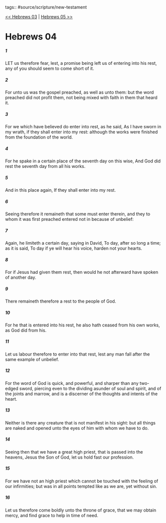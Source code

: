 tags:: #source/scripture/new-testament

[<< Hebrews 03](/New_Testament/19_Hebrews/Hebrews_03.md) | [Hebrews 05 >>](/New_Testament/19_Hebrews/Hebrews_05.md)

# Hebrews 04

##### 1

LET us therefore fear, lest, a promise being left us of entering into his rest, any of you should seem to come short of it.

##### 2

For unto us was the gospel preached, as well as unto them: but the word preached did not profit them, not being mixed with faith in them that heard it.

##### 3

For we which have believed do enter into rest, as he said, As I have sworn in my wrath, if they shall enter into my rest: although the works were finished from the foundation of the world.

##### 4

For he spake in a certain place of the seventh day on this wise, And God did rest the seventh day from all his works.

##### 5

And in this place again, If they shall enter into my rest.

##### 6

Seeing therefore it remaineth that some must enter therein, and they to whom it was first preached entered not in because of unbelief:

##### 7

Again, he limiteth a certain day, saying in David, To day, after so long a time; as it is said, To day if ye will hear his voice, harden not your hearts.

##### 8

For if Jesus had given them rest, then would he not afterward have spoken of another day.

##### 9

There remaineth therefore a rest to the people of God.

##### 10

For he that is entered into his rest, he also hath ceased from his own works, as God did from his.

##### 11

Let us labour therefore to enter into that rest, lest any man fall after the same example of unbelief.

##### 12

For the word of God is quick, and powerful, and sharper than any two-edged sword, piercing even to the dividing asunder of soul and spirit, and of the joints and marrow, and is a discerner of the thoughts and intents of the heart.

##### 13

Neither is there any creature that is not manifest in his sight: but all things are naked and opened unto the eyes of him with whom we have to do.

##### 14

Seeing then that we have a great high priest, that is passed into the heavens, Jesus the Son of God, let us hold fast our profession.

##### 15

For we have not an high priest which cannot be touched with the feeling of our infirmities; but was in all points tempted like as we are, yet without sin.

##### 16

Let us therefore come boldly unto the throne of grace, that we may obtain mercy, and find grace to help in time of need.

